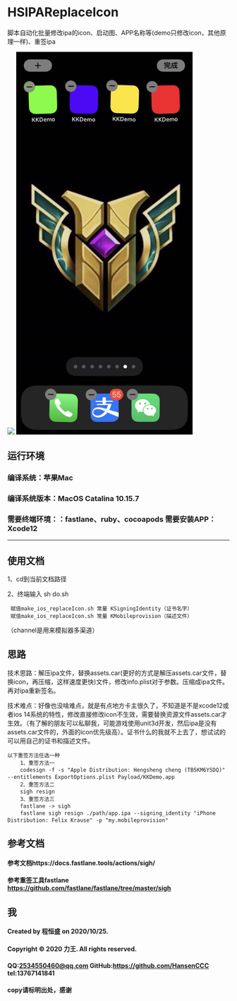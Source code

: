 # HSIPAReplaceIcon
脚本自动化批量修改ipa的icon、启动图、APP名称等(demo只修改icon，其他原理一样)、重签ipa


<img src="https://raw.githubusercontent.com/HansenCCC/HSIPAReplaceIcon/main/WechatIMG38.jpeg"  width="400">


<img src="https://raw.githubusercontent.com/HansenCCC/HSIPAReplaceIcon/main/WechatIMG14.jpeg"  width="400">



## 运行环境
### 编译系统：苹果Mac
### 编译系统版本：MacOS Catalina 10.15.7
### 需要终端环境：：fastlane、ruby、cocoapods 需要安装APP：Xcode12
***


## 使用文档
1、cd到当前文档路径

2、终端输入 sh do.sh 
```
 赋值make_ios_replaceIcon.sh 常量 KSigningIdentity（证书名字）
 赋值make_ios_replaceIcon.sh 常量 KMobileprovision（描述文件）
```
（channel是用来模拟器多渠道）

## 思路
技术思路：解压ipa文件，替换assets.car(更好的方式是解压assets.car文件，替换icon，再压缩，这样速度更快)文件，修改info.plist对于参数。压缩成ipa文件。再对ipa重新签名。

技术难点：好像也没啥难点，就是有点地方卡主很久了，不知道是不是xcode12或者ios 14系统的特性，修改直接修改icon不生效，需要替换资源文件assets.car才生效。（有了解的朋友可以私聊我，可能游戏使用unit3d开发，然后ipa是没有assets.car文件的，外面的icon优先级高）。证书什么的我就不上去了，想试试的可以用自己的证书和描述文件。


```
以下重签方法任选一种
    1、重签方法一
    codesign -f -s "Apple Distribution: Hengsheng cheng (TB5KM6Y5DQ)" --entitlements ExportOptions.plist Payload/KKDemo.app
    2、重签方法二
    sigh resign
    3、重签方法三
    fastlane -> sigh
    fastlane sigh resign ./path/app.ipa --signing_identity "iPhone Distribution: Felix Krause" -p "my.mobileprovision"    
```

## 参考文档
#### 参考文档https://docs.fastlane.tools/actions/sigh/
#### 参考重签工具fastlane https://github.com/fastlane/fastlane/tree/master/sigh


## 我
#### Created by 程恒盛 on 2020/10/25.
#### Copyright © 2020 力王. All rights reserved.
#### QQ:2534550460@qq.com  GitHub:https://github.com/HansenCCC  tel:13767141841
#### copy请标明出处，感谢
